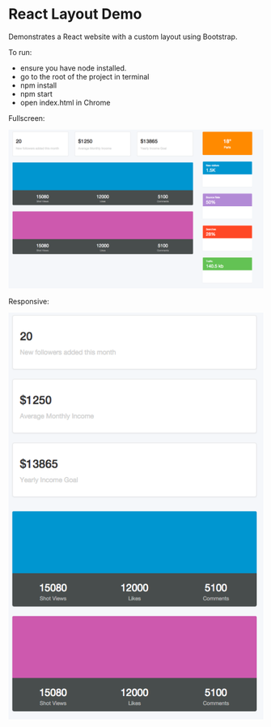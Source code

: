 # React Layout Demo
Demonstrates a React website with a custom layout using Bootstrap.

To run:

* ensure you have node installed.
* go to the root of the project in terminal
* npm install
* npm start
* open index.html in Chrome

Fullscreen:

![Fullscreen](https://github.com/shaynemeyer/react-layout-demo/blob/master/full.png)

Responsive:

![Responsive](https://github.com/shaynemeyer/react-layout-demo/blob/master/responsive.png)
